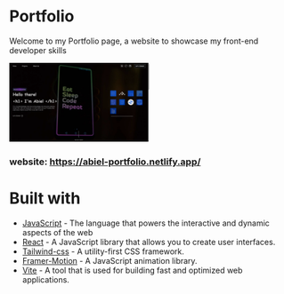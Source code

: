 # Portfolio
Welcome to my Portfolio page, a website to showcase my front-end developer skills  

<img  width="50%" src="/public/images/portfolio-preview.png" />
 
### website: https://abiel-portfolio.netlify.app/  ###

<h1>Built with</h1>

- [JavaScript](https://www.w3schools.com/css/) - The language that powers the interactive and dynamic aspects of the web
- [React](https://react.dev/) - A JavaScript library that allows you to create user interfaces.
- [Tailwind-css](https://tailwindcss.com/) - A utility-first CSS framework.
- [Framer-Motion](https://www.framer.com/motion/) - A JavaScript animation library.
- [Vite](https://vitejs.dev/) - A tool that is used for building fast and optimized web applications. 



